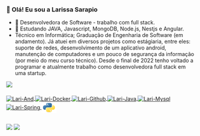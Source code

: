 ### 👋 Olá! Eu sou a Larissa Sarapio
- 🔭 Desenvolvedora de Software - trabalho com full stack.
- 🌱 Estudando JAVA, Javascript, MongoDB, Node.js, Nestjs e Angular. 
 - Técnico em Informática; Graduação de Engenharia de Software (em andamento). Já atuei em diversos projetos como estágiaria, entre eles: suporte de redes, desenvolvimento de um aplicativo android, manutenção de computadores e um pouco de segurança da informação (por meio do meu curso técnico). Desde o final de 2022 tenho voltado a programar e atualmente trabalho como desenvolvedora full stack em uma startup.

<div>
	<a href="https://github.com/larisarapio">
	<img height="180em" src="https://github-readme-stats.vercel.app/api/top-langs/?username=larisarapio&layout=compact&langs_count=16&theme=dracula"/>

</div>

<div style="display: inline_block"><br>
  <img align="center" alt="Lari-And" height="30" width="40" src="https://cdn.jsdelivr.net/gh/devicons/devicon/icons/android/android-original.svg">
  <img align="center" alt="Lari-Docker" height="30" width="40" src="https://cdn.jsdelivr.net/gh/devicons/devicon/icons/docker/docker-original.svg">
  <img align="center" alt="Lari-Github" height="30" width="40" src="https://cdn.jsdelivr.net/gh/devicons/devicon/icons/github/github-original.svg">
  <img align="center" alt="Lari-Java" height="30" width="40" src="https://cdn.jsdelivr.net/gh/devicons/devicon/icons/java/java-original.svg">
  <img align="center" alt="Lari-Mysql" height="30" width="40"  src="https://cdn.jsdelivr.net/gh/devicons/devicon/icons/mysql/mysql-original.svg">
  <img align="center" alt="Lari-Spring" height="30" width="40"  src="https://cdn.jsdelivr.net/gh/devicons/devicon/icons/spring/spring-original.svg">
  <img align="center" alt="Lari-Python" height="30" width="40" src="https://raw.githubusercontent.com/devicons/devicon/master/icons/python/python-original.svg">
</div>
  
##
<div>
  <a href = "mailto:larissa.sarapio@gmail.com"><img src="https://img.shields.io/badge/-Gmail-%23333?style=for-the-badge&logo=gmail&logoColor=white" target="_blank"></a>
  <a href="https://www.linkedin.com/in/larissa-sarapio-" target="_blank"><img src="https://img.shields.io/badge/-LinkedIn-%230077B5?style=for-the-badge&logo=linkedin&logoColor=white" target="_blank"></a> 
  
</div>
